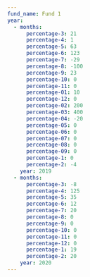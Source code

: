```yaml
---
fund_name: Fund 1
year:
  - months:
      percentage-3: 21
      percentage-4: 1
      percentage-5: 63
      percentage-6: 123
      percentage-7: -29
      percentage-8: -100
      percentage-9: 23
      percentage-10: 0
      percentage-11: 0
      percentage-01: 10
      percentage-12: 0
      percentage-02: 200
      percentage-03: 400
      percentage-04: -20
      percentage-05: 0
      percentage-06: 0
      percentage-07: 0
      percentage-08: 0
      percentage-09: 0
      percentage-1: 0
      percentage-2: -4
    year: 2019
  - months:
      percentage-3: -8
      percentage-4: 125
      percentage-5: 35
      percentage-6: 12
      percentage-7: 20
      percentage-8: 0
      percentage-9: 0
      percentage-10: 0
      percentage-11: 0
      percentage-12: 0
      percentage-1: 19
      percentage-2: 20
    year: 2020
---
```

